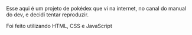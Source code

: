 Esse aqui é um projeto de pokédex que vi na internet, no canal do manual do dev, e decidi tentar reproduzir.

Foi feito utilizando HTML, CSS e JavaScript
